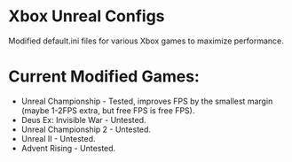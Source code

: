 # Xbox Unreal Configs
Modified default.ini files for various Xbox games to maximize performance. 

# Current Modified Games:
- Unreal Championship - Tested, improves FPS by the smallest margin (maybe 1-2FPS extra, but free FPS is free FPS).
- Deus Ex: Invisible War - Untested.
- Unreal Championship 2 - Untested.
- Unreal II - Untested.
- Advent Rising - Untested.
